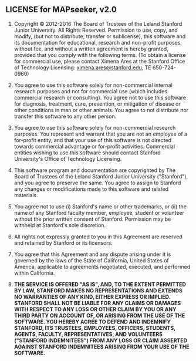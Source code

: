 ## LICENSE for MAPseeker, v2.0

1. Copyright &copy; 2012-2016 The Board of Trustees of the Leland Stanford Junior University. All Rights Reserved. Permission to use, copy, and modify, (but not to distribute, transfer or sublicense), this software and its documentation for educational, research and non-profit purposes, without fee, and without a written agreement is hereby granted, provided that you comply with the following terms.  (To obtain a license for commercial use, please contact Ximena Ares at the Stanford Office of Technology Licensing: ximena.ares@stanford.edu, TE 650-724-0960)

2. You agree to use this software solely for non-commercial internal research purposes and not for commercial use (which includes commercial research or consulting). You agree not to use this software for diagnosis, treatment, cure, prevention, or mitigation of disease or other conditions in man or other animals.  You agree to not distribute nor transfer this software to any other person.

3. You agree to use this software solely for non-commercial research purposes. You represent and warrant that you are not an employee of a for-profit entity, and that your use of this software is not directed towards commercial advantage or for-profit activities. Commercial entities wishing to use this software should contact Stanford University's Office of Technology Licensing.

4. This software program and documentation are copyrighted by The Board of Trustees of the Leland Stanford Junior University ("Stanford"), and you agree to preserve the same.  You agree to assign to Stanford any changes or modifications made to this software and related materials. 

5. You agree not to use (i) Stanford's name or other trademarks, or (ii) the name of any Stanford faculty member, employee, student or volunteer without the prior written consent of Stanford. Permission may be withheld at Stanford's sole discretion. 

6. All rights not expressly granted to you in this Agreement are reserved and retained by Stanford or its licensors.

7. You agree that this Agreement and any dispute arising under it is governed by the laws of the State of California, United States of America, applicable to agreements negotiated, executed, and performed within California.

8. <strong>THE SERVICE IS OFFERED "AS IS", AND, TO THE EXTENT PERMITTED BY LAW, STANFORD MAKES NO REPRESENTATIONS AND EXTENDS NO WARRANTIES OF ANY KIND, EITHER EXPRESS OR IMPLIED. STANFORD SHALL NOT BE LIABLE FOR ANY CLAIMS OR DAMAGES WITH RESPECT TO ANY LOSS OR OTHER CLAIM BY YOU OR ANY THIRD PARTY ON ACCOUNT OF, OR ARISING FROM THE USE OF THE SOFTWARE. YOU HEREBY AGREE TO DEFEND AND INDEMNIFY STANFORD, ITS TRUSTEES, EMPLOYEES, OFFICERS, STUDENTS, AGENTS, FACULTY, REPRESENTATIVES, AND VOLUNTEERS ("STANFORD INDEMNITEES") FROM ANY LOSS OR CLAIM ASSERTED AGAINST STANFORD INDEMNITEES ARISING FROM YOUR USE OF THE SOFTWARE.
